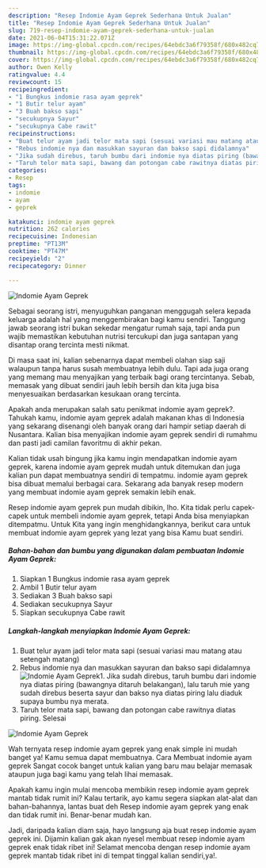 ```yaml
---
description: "Resep Indomie Ayam Geprek Sederhana Untuk Jualan"
title: "Resep Indomie Ayam Geprek Sederhana Untuk Jualan"
slug: 719-resep-indomie-ayam-geprek-sederhana-untuk-jualan
date: 2021-06-04T15:31:22.071Z
image: https://img-global.cpcdn.com/recipes/64ebdc3a6f79358f/680x482cq70/indomie-ayam-geprek-foto-resep-utama.jpg
thumbnail: https://img-global.cpcdn.com/recipes/64ebdc3a6f79358f/680x482cq70/indomie-ayam-geprek-foto-resep-utama.jpg
cover: https://img-global.cpcdn.com/recipes/64ebdc3a6f79358f/680x482cq70/indomie-ayam-geprek-foto-resep-utama.jpg
author: Owen Kelly
ratingvalue: 4.4
reviewcount: 15
recipeingredient:
- "1 Bungkus indomie rasa ayam geprek"
- "1 Butir telur ayam"
- "3 Buah bakso sapi"
- "secukupnya Sayur"
- "secukupnya Cabe rawit"
recipeinstructions:
- "Buat telur ayam jadi telor mata sapi (sesuai variasi mau matang atau setengah matang)"
- "Rebus indomie nya dan masukkan sayuran dan bakso sapi didalamnya"
- "Jika sudah direbus, taruh bumbu dari indomie nya diatas piring (bawangnya ditaruh belakangan), lalu taruh mie yang sudah direbus beserta sayur dan bakso nya diatas piring lalu diaduk supaya bumbu nya merata."
- "Taruh telor mata sapi, bawang dan potongan cabe rawitnya diatas piring. Selesai"
categories:
- Resep
tags:
- indomie
- ayam
- geprek

katakunci: indomie ayam geprek 
nutrition: 262 calories
recipecuisine: Indonesian
preptime: "PT13M"
cooktime: "PT47M"
recipeyield: "2"
recipecategory: Dinner

---
```



![Indomie Ayam Geprek](https://img-global.cpcdn.com/recipes/64ebdc3a6f79358f/680x482cq70/indomie-ayam-geprek-foto-resep-utama.jpg)

Sebagai seorang istri, menyuguhkan panganan menggugah selera kepada keluarga adalah hal yang menggembirakan bagi kamu sendiri. Tanggung jawab seorang istri bukan sekedar mengatur rumah saja, tapi anda pun wajib memastikan kebutuhan nutrisi tercukupi dan juga santapan yang disantap orang tercinta mesti nikmat.

Di masa  saat ini, kalian sebenarnya dapat membeli olahan siap saji walaupun tanpa harus susah membuatnya lebih dulu. Tapi ada juga orang yang memang mau menyajikan yang terbaik bagi orang tercintanya. Sebab, memasak yang dibuat sendiri jauh lebih bersih dan kita juga bisa menyesuaikan berdasarkan kesukaan orang tercinta. 



Apakah anda merupakan salah satu penikmat indomie ayam geprek?. Tahukah kamu, indomie ayam geprek adalah makanan khas di Indonesia yang sekarang disenangi oleh banyak orang dari hampir setiap daerah di Nusantara. Kalian bisa menyajikan indomie ayam geprek sendiri di rumahmu dan pasti jadi camilan favoritmu di akhir pekan.

Kalian tidak usah bingung jika kamu ingin mendapatkan indomie ayam geprek, karena indomie ayam geprek mudah untuk ditemukan dan juga kalian pun dapat membuatnya sendiri di tempatmu. indomie ayam geprek bisa dibuat memalui berbagai cara. Sekarang ada banyak resep modern yang membuat indomie ayam geprek semakin lebih enak.

Resep indomie ayam geprek pun mudah dibikin, lho. Kita tidak perlu capek-capek untuk membeli indomie ayam geprek, tetapi Anda bisa menyiapkan ditempatmu. Untuk Kita yang ingin menghidangkannya, berikut cara untuk membuat indomie ayam geprek yang lezat yang bisa Kamu buat sendiri.

<!--inarticleads1-->

##### Bahan-bahan dan bumbu yang digunakan dalam pembuatan Indomie Ayam Geprek:

1. Siapkan 1 Bungkus indomie rasa ayam geprek
1. Ambil 1 Butir telur ayam
1. Sediakan 3 Buah bakso sapi
1. Sediakan secukupnya Sayur
1. Siapkan secukupnya Cabe rawit




<!--inarticleads2-->

##### Langkah-langkah menyiapkan Indomie Ayam Geprek:

1. Buat telur ayam jadi telor mata sapi (sesuai variasi mau matang atau setengah matang)
1. Rebus indomie nya dan masukkan sayuran dan bakso sapi didalamnya
<img src="https://img-global.cpcdn.com/steps/2e5c4aa84599a37e/160x128cq70/indomie-ayam-geprek-langkah-memasak-2-foto.jpg" alt="Indomie Ayam Geprek">1. Jika sudah direbus, taruh bumbu dari indomie nya diatas piring (bawangnya ditaruh belakangan), lalu taruh mie yang sudah direbus beserta sayur dan bakso nya diatas piring lalu diaduk supaya bumbu nya merata.
1. Taruh telor mata sapi, bawang dan potongan cabe rawitnya diatas piring. Selesai
<img src="https://img-global.cpcdn.com/steps/8f5f86832c2896fb/160x128cq70/indomie-ayam-geprek-langkah-memasak-4-foto.jpg" alt="Indomie Ayam Geprek">



Wah ternyata resep indomie ayam geprek yang enak simple ini mudah banget ya! Kamu semua dapat membuatnya. Cara Membuat indomie ayam geprek Sangat cocok banget untuk kalian yang baru mau belajar memasak ataupun juga bagi kamu yang telah lihai memasak.

Apakah kamu ingin mulai mencoba membikin resep indomie ayam geprek mantab tidak rumit ini? Kalau tertarik, ayo kamu segera siapkan alat-alat dan bahan-bahannya, lantas buat deh Resep indomie ayam geprek yang enak dan tidak rumit ini. Benar-benar mudah kan. 

Jadi, daripada kalian diam saja, hayo langsung aja buat resep indomie ayam geprek ini. Dijamin kalian gak akan nyesel membuat resep indomie ayam geprek enak tidak ribet ini! Selamat mencoba dengan resep indomie ayam geprek mantab tidak ribet ini di tempat tinggal kalian sendiri,ya!.

